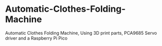 # Automatic-Clothes-Folding-Machine
Automatic Clothes Folding Machine, Using 3D print parts, PCA9685 Servo driver and a Raspberry Pi Pico

